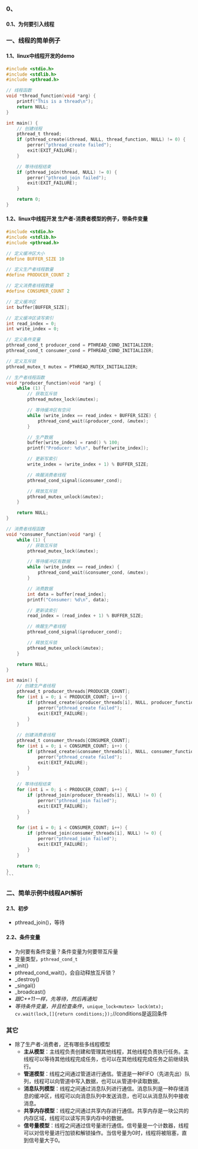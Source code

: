 ### 0、

#### 0.1、为何要引入线程

### 一、线程的简单例子

#### 1.1、linux中线程开发的demo

```c
#include <stdio.h>
#include <stdlib.h>
#include <pthread.h>

// 线程函数
void *thread_function(void *arg) {
    printf("This is a thread\n");
    return NULL;
}

int main() {
    // 创建线程
    pthread_t thread;
    if (pthread_create(&thread, NULL, thread_function, NULL) != 0) {
        perror("pthread_create failed");
        exit(EXIT_FAILURE);
    }

    // 等待线程结束
    if (pthread_join(thread, NULL) != 0) {
        perror("pthread_join failed");
        exit(EXIT_FAILURE);
    }

    return 0;
}
```

#### 1.2、linux中线程开发 生产者-消费者模型的例子，带条件变量

```c
#include <stdio.h>
#include <stdlib.h>
#include <pthread.h>

// 定义缓冲区大小
#define BUFFER_SIZE 10

// 定义生产者线程数量
#define PRODUCER_COUNT 2

// 定义消费者线程数量
#define CONSUMER_COUNT 2

// 定义缓冲区
int buffer[BUFFER_SIZE];

// 定义缓冲区读写索引
int read_index = 0;
int write_index = 0;

// 定义条件变量
pthread_cond_t producer_cond = PTHREAD_COND_INITIALIZER;
pthread_cond_t consumer_cond = PTHREAD_COND_INITIALIZER;

// 定义互斥锁
pthread_mutex_t mutex = PTHREAD_MUTEX_INITIALIZER;

// 生产者线程函数
void *producer_function(void *arg) {
    while (1) {
        // 获取互斥锁
        pthread_mutex_lock(&mutex);

        // 等待缓冲区有空间
        while (write_index == read_index + BUFFER_SIZE) {
            pthread_cond_wait(&producer_cond, &mutex);
        }

        // 生产数据
        buffer[write_index] = rand() % 100;
        printf("Producer: %d\n", buffer[write_index]);

        // 更新写索引
        write_index = (write_index + 1) % BUFFER_SIZE;

        // 唤醒消费者线程
        pthread_cond_signal(&consumer_cond);

        // 释放互斥锁
        pthread_mutex_unlock(&mutex);
    }

    return NULL;
}

// 消费者线程函数
void *consumer_function(void *arg) {
    while (1) {
        // 获取互斥锁
        pthread_mutex_lock(&mutex);

        // 等待缓冲区有数据
        while (write_index == read_index) {
            pthread_cond_wait(&consumer_cond, &mutex);
        }

        // 消费数据
        int data = buffer[read_index];
        printf("Consumer: %d\n", data);

        // 更新读索引
        read_index = (read_index + 1) % BUFFER_SIZE;

        // 唤醒生产者线程
        pthread_cond_signal(&producer_cond);

        // 释放互斥锁
        pthread_mutex_unlock(&mutex);
    }

    return NULL;
}

int main() {
    // 创建生产者线程
    pthread_t producer_threads[PRODUCER_COUNT];
    for (int i = 0; i < PRODUCER_COUNT; i++) {
        if (pthread_create(&producer_threads[i], NULL, producer_function, NULL) != 0) {
            perror("pthread_create failed");
            exit(EXIT_FAILURE);
        }
    }

    // 创建消费者线程
    pthread_t consumer_threads[CONSUMER_COUNT];
    for (int i = 0; i < CONSUMER_COUNT; i++) {
        if (pthread_create(&consumer_threads[i], NULL, consumer_function, NULL) != 0) {
            perror("pthread_create failed");
            exit(EXIT_FAILURE);
        }
    }

    // 等待线程结束
    for (int i = 0; i < PRODUCER_COUNT; i++) {
        if (pthread_join(producer_threads[i], NULL) != 0) {
            perror("pthread_join failed");
            exit(EXIT_FAILURE);
        }
    }

    for (int i = 0; i < CONSUMER_COUNT; i++) {
        if (pthread_join(consumer_threads[i], NULL) != 0) {
            perror("pthread_join failed");
            exit(EXIT_FAILURE);
        }
    }

    return 0;
}
​```
```

### 二、简单示例中线程API解析

#### 2.1、初步

+ pthread_join()，等待

#### 2.2、条件变量

+ 为何要有条件变量？条件变量为何要带互斥量
+ 变量类型，`pthread_cond_t`
+ _init()
+ pthread_cond_wait()，会自动释放互斥锁？
+ _destroy()
+ _singal()
+ _broadcast()
+ *跟C++11一样，先等待，然后再通知*
+ *等待条件变量，并且检查条件*，`unique_lock<mutex> lock(mtx);  cv.wait(lock,[]{return conditions;});`//conditions是返回条件

### 其它

+ 除了生产者-消费者，还有哪些多线程模型
  + **主从模型**：主线程负责创建和管理其他线程，其他线程负责执行任务。主线程可以等待其他线程完成任务，也可以在其他线程完成任务之前继续执行。
  + **管道模型**：线程之间通过管道进行通信。管道是一种FIFO（先进先出）队列，线程可以向管道中写入数据，也可以从管道中读取数据。
  + **消息队列模型**：线程之间通过消息队列进行通信。消息队列是一种存储消息的缓冲区，线程可以向消息队列中发送消息，也可以从消息队列中接收消息。
  + **共享内存模型**：线程之间通过共享内存进行通信。共享内存是一块公共的内存区域，线程可以读写共享内存中的数据。
  + **信号量模型**：线程之间通过信号量进行通信。信号量是一个计数器，线程可以对信号量进行加锁和解锁操作。当信号量为0时，线程将被阻塞，直到信号量大于0。